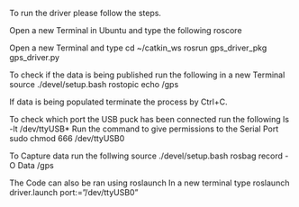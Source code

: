 To run the driver please follow the steps.

Open a new Terminal in Ubuntu and type the following
    roscore

Open a new Terminal and type
    cd ~/catkin_ws
    rosrun gps_driver_pkg gps_driver.py

To check if the data is being published run the following in a new Terminal
    source ./devel/setup.bash
    rostopic echo /gps

If data is being populated terminate the process by Ctrl+C.

To check which port the USB puck has been connected run the following
    ls -lt /dev/ttyUSB*
Run the command to give permissions to the Serial Port
    sudo chmod 666 /dev/ttyUSB0

To Capture data run the follwing
    source ./devel/setup.bash
    rosbag record -O Data /gps

The Code can also be ran using roslaunch
In a new terminal type
    roslaunch driver.launch port:=”/dev/ttyUSB0”
